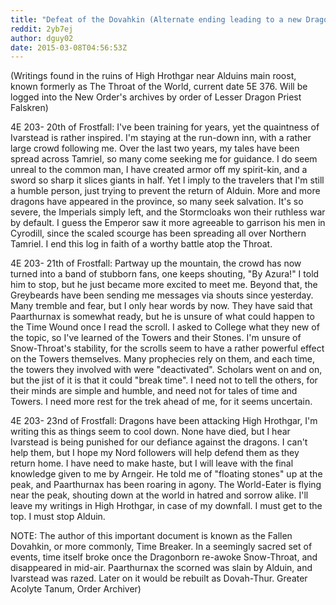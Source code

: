 ```yaml
---
title: "Defeat of the Dovahkin (Alternate ending leading to a new Dragon Cult)"
reddit: 2yb7ej
author: dguy02
date: 2015-03-08T04:56:53Z
---
```


(Writings found in the ruins of High Hrothgar near Alduins main roost, known formerly as The Throat of the World, current date 5E 376. Will be logged into the New Order's archives by order of Lesser Dragon Priest Falskren)

4E 203- 20th of Frostfall: I've been training for years, yet the quaintness of Ivarstead is rather inspired. I'm staying at the run-down inn, with a rather large crowd following me. Over the last two years, my tales have been spread across Tamriel, so many come seeking me for guidance. I do seem unreal to the common man, I have created armor off my spirit-kin, and a sword so sharp it slices giants in half. Yet I imply to the travelers that I'm still a humble person, just trying to prevent the return of Alduin. More and more dragons have appeared in the province, so many seek salvation. It's so severe, the Imperials simply left, and the Stormcloaks won their ruthless war by default. I guess the Emperor saw it more agreeable to garrison his men in Cyrodill, since the scaled scourge has been spreading all over Northern Tamriel. I end this log in faith of a worthy battle atop the Throat.

4E 203- 21th of Frostfall: Partway up the mountain, the crowd has now turned into a band of stubborn fans, one keeps shouting, "By Azura!" I told him to stop, but he just became more excited to meet me. Beyond that, the Greybeards have been sending me messages via shouts since yesterday. Many tremble and fear, but I only hear words by now. They have said that Paarthurnax is somewhat ready, but he is unsure of what could happen to the Time Wound once I read the scroll. I asked to College what they new of the topic, so I've learned of the Towers and their Stones. I'm unsure of Snow-Throat's stability, for the scrolls seem to have a rather powerful effect on the Towers themselves. Many prophecies rely on them, and each time, the towers they involved with were "deactivated". Scholars went on and on, but the jist of it is that it could "break time". I need not to tell the others, for their minds are simple and humble, and need not for tales of time and Towers. I need more rest for the trek ahead of me, for it seems uncertain.

4E 203- 23nd of Frostfall: Dragons have been attacking High Hrothgar, I'm writing this as things seem to cool down. None have died, but I hear Ivarstead is being punished for our defiance against the dragons. I can't help them, but I hope my Nord followers will help defend them as they return home. I have need to make haste, but I will leave with the final knowledge given to me by Arngeir. He told me of "floating stones" up at the peak, and Paarthurnax has been roaring in agony. The World-Eater is flying near the peak, shouting down at the world in hatred and sorrow alike. I'll leave my writings in High Hrothgar, in case of my downfall. I must get to the top. I must stop Alduin.

NOTE: The author of this important document is known as the Fallen Dovahkin, or more commonly, Time Breaker. In a seemingly sacred set of events, time itself broke once the Dragonborn re-awoke Snow-Throat, and disappeared in mid-air. Paarthurnax the scorned was slain by Alduin, and Ivarstead was razed. Later on it would be rebuilt as Dovah-Thur. Greater Acolyte Tanum, Order Archiver)
